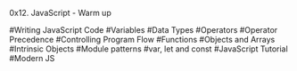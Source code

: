 0x12. JavaScript - Warm up

#Writing JavaScript Code
#Variables
#Data Types
#Operators
#Operator Precedence
#Controlling Program Flow
#Functions
#Objects and Arrays
#Intrinsic Objects
#Module patterns
#var, let and const
#JavaScript Tutorial
#Modern JS
